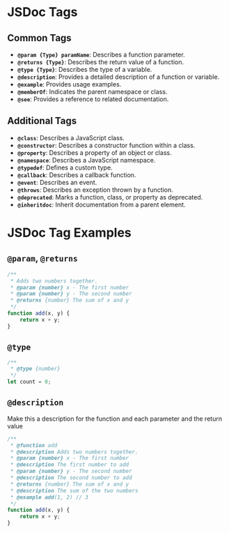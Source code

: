 # JSDoc Tags

## Common Tags

-   **`@param {Type} paramName`**: Describes a function parameter.
-   **`@returns {Type}`**: Describes the return value of a function.
-   **`@type {Type}`**: Describes the type of a variable.
-   **`@description`**: Provides a detailed description of a function or variable.
-   **`@example`**: Provides usage examples.
-   **`@memberOf`**: Indicates the parent namespace or class.
-   **`@see`**: Provides a reference to related documentation.

## Additional Tags

-   **`@class`**: Describes a JavaScript class.
-   **`@constructor`**: Describes a constructor function within a class.
-   **`@property`**: Describes a property of an object or class.
-   **`@namespace`**: Describes a JavaScript namespace.
-   **`@typedef`**: Defines a custom type.
-   **`@callback`**: Describes a callback function.
-   **`@event`**: Describes an event.
-   **`@throws`**: Describes an exception thrown by a function.
-   **`@deprecated`**: Marks a function, class, or property as deprecated.
-   **`@inheritdoc`**: Inherit documentation from a parent element.

# JSDoc Tag Examples

## `@param`, `@returns`

```javascript
/**
 * Adds two numbers together.
 * @param {number} x - The first number
 * @param {number} y - The second number
 * @returns {number} The sum of x and y
 */
function add(x, y) {
	return x + y;
}
```

## `@type`

```javascript
/**
 * @type {number}
 */
let count = 0;
```

## `@description`

Make this a description for the function and each parameter and the return value

```javascript
/**
 * @function add
 * @description Adds two numbers together.
 * @param {number} x - The first number
 * @description The first number to add
 * @param {number} y - The second number
 * @description The second number to add
 * @returns {number} The sum of x and y
 * @description The sum of the two numbers
 * @example add(1, 2) // 3
 */
function add(x, y) {
	return x + y;
}
```

